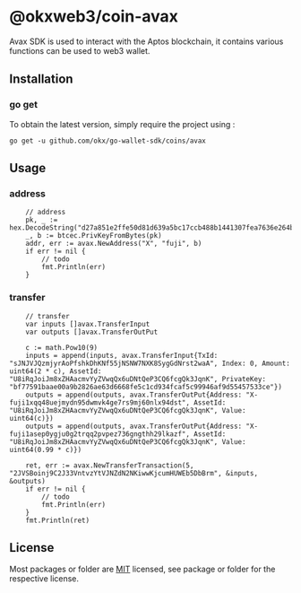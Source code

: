 # @okxweb3/coin-avax
Avax SDK is used to interact with the Aptos blockchain, it contains various functions can be used to web3 wallet.

## Installation

### go get

To obtain the latest version, simply require the project using :

```shell
go get -u github.com/okx/go-wallet-sdk/coins/avax
```

## Usage
### address
```golang
	// address
	pk, _ := hex.DecodeString("d27a851e2ffe50d81d639a5bc17ccb488b1441307fea7636e264b9da0ce577a1")
	_, b := btcec.PrivKeyFromBytes(pk)
	addr, err := avax.NewAddress("X", "fuji", b)
	if err != nil {
		// todo
		fmt.Println(err)
	}

```
###  transfer
```golang
	// transfer
	var inputs []avax.TransferInput
	var outputs []avax.TransferOutPut

	c := math.Pow10(9)
	inputs = append(inputs, avax.TransferInput{TxId: "sJNJVJQzmjyrAoPfshkDhKNf55jNSNW7NXK8SygGdNrst2waA", Index: 0, Amount: uint64(2 * c), AssetId: "U8iRqJoiJm8xZHAacmvYyZVwqQx6uDNtQeP3CQ6fcgQk3JqnK", PrivateKey: "bf77591baae00a9b2826ae63d6668fe5c1cd934fcaf5c99946af9d55457533ce"})
	outputs = append(outputs, avax.TransferOutPut{Address: "X-fuji1xqq48uejmydn95dwmvk4ge7rs9mj60nlx94dst", AssetId: "U8iRqJoiJm8xZHAacmvYyZVwqQx6uDNtQeP3CQ6fcgQk3JqnK", Value: uint64(c)})
	outputs = append(outputs, avax.TransferOutPut{Address: "X-fuji1asep0ygju0g2trqq2pvpez736gngthh29lkazf", AssetId: "U8iRqJoiJm8xZHAacmvYyZVwqQx6uDNtQeP3CQ6fcgQk3JqnK", Value: uint64(0.99 * c)})

	ret, err := avax.NewTransferTransaction(5, "2JVSBoinj9C2J33VntvzYtVJNZdN2NKiwwKjcumHUWEb5DbBrm", &inputs, &outputs)
	if err != nil {
		// todo
		fmt.Println(err)
	}
	fmt.Println(ret)
```

## License
Most packages or folder are [MIT](<https://github.com/okx/go-wallet-sdk/blob/main/coins/aptos/LICENSE>) licensed, see package or folder for the respective license.
